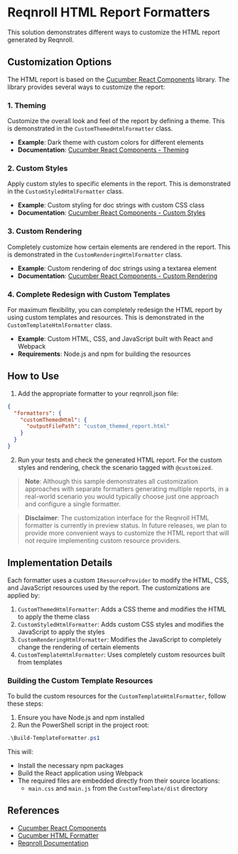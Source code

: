 # Reqnroll HTML Report Formatters

This solution demonstrates different ways to customize the HTML report generated by Reqnroll.

## Customization Options

The HTML report is based on the [Cucumber React Components](https://github.com/cucumber/react-components) library. The library provides several ways to customize the report:

### 1. Theming

Customize the overall look and feel of the report by defining a theme. This is demonstrated in the `CustomThemedHtmlFormatter` class.

- **Example**: Dark theme with custom colors for different elements
- **Documentation**: [Cucumber React Components - Theming](https://github.com/cucumber/react-components?tab=readme-ov-file#theming)

### 2. Custom Styles

Apply custom styles to specific elements in the report. This is demonstrated in the `CustomStyledHtmlFormatter` class.

- **Example**: Custom styling for doc strings with custom CSS class
- **Documentation**: [Cucumber React Components - Custom Styles](https://github.com/cucumber/react-components?tab=readme-ov-file#custom-styles)

### 3. Custom Rendering

Completely customize how certain elements are rendered in the report. This is demonstrated in the `CustomRenderingHtmlFormatter` class.

- **Example**: Custom rendering of doc strings using a textarea element
- **Documentation**: [Cucumber React Components - Custom Rendering](https://github.com/cucumber/react-components?tab=readme-ov-file#custom-rendering)

### 4. Complete Redesign with Custom Templates

For maximum flexibility, you can completely redesign the HTML report by using custom templates and resources. This is demonstrated in the `CustomTemplateHtmlFormatter` class.

- **Example**: Custom HTML, CSS, and JavaScript built with React and Webpack
- **Requirements**: Node.js and npm for building the resources

## How to Use

1. Add the appropriate formatter to your reqnroll.json file:

```json
{
  "formatters": {
    "customThemedHtml": {
      "outputFilePath": "custom_themed_report.html"
    }
  }
}
```

2. Run your tests and check the generated HTML report. For the custom styles and rendering, check the scenario tagged with `@customized`.

> **Note**: Although this sample demonstrates all customization approaches with separate formatters generating multiple reports, in a real-world scenario you would typically choose just one approach and configure a single formatter.

> **Disclaimer**: The customization interface for the Reqnroll HTML formatter is currently in preview status. In future releases, we plan to provide more convenient ways to customize the HTML report that will not require implementing custom resource providers.

## Implementation Details

Each formatter uses a custom `IResourceProvider` to modify the HTML, CSS, and JavaScript resources used by the report. The customizations are applied by:

1. `CustomThemedHtmlFormatter`: Adds a CSS theme and modifies the HTML to apply the theme class
2. `CustomStyledHtmlFormatter`: Adds custom CSS styles and modifies the JavaScript to apply the styles
3. `CustomRenderingHtmlFormatter`: Modifies the JavaScript to completely change the rendering of certain elements
4. `CustomTemplateHtmlFormatter`: Uses completely custom resources built from templates

### Building the Custom Template Resources

To build the custom resources for the `CustomTemplateHtmlFormatter`, follow these steps:

1. Ensure you have Node.js and npm installed
2. Run the PowerShell script in the project root:

```powershell
.\Build-TemplateFormatter.ps1
```

This will:
- Install the necessary npm packages
- Build the React application using Webpack
- The required files are embedded directly from their source locations:
  - `main.css` and `main.js` from the `CustomTemplate/dist` directory

## References

- [Cucumber React Components](https://github.com/cucumber/react-components)
- [Cucumber HTML Formatter](https://github.com/cucumber/html-formatter)
- [Reqnroll Documentation](https://docs.reqnroll.net/)